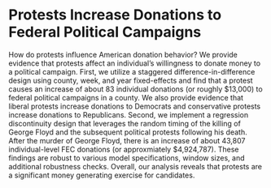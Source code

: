 # Protests Increase Donations to Federal Political Campaigns

How do protests influence American donation behavior? We provide evidence that protests affect an individual’s willingness to donate money to a political campaign. First, we utilize a staggered difference-in-difference design using county, week, and year fixed-effects and find that a protest causes an increase of about 83 individual donations (or roughly $13,000) to federal political campaigns in a county. We also provide evidence that liberal protests increase donations to Democrats and conservative protests increase donations to Republicans. Second, we implement a regression discontinuity design that leverages the random timing of the killing of George Floyd and the subsequent political protests following his death. After the murder of George Floyd, there is an increase of about 43,807 individual-level FEC donations (or approxmiately $4,924,787). These findings are robust to various model specifications, window sizes, and additional robustness checks. Overall, our analysis reveals that protests are a significant money generating exercise for candidates.
